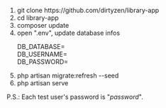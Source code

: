 <ol>
<li>git clone https://github.com/dirtyzen/library-app</li>
<li>cd library-app</li>
<li>composer update</li>
<li>
open ".env", update database infos
<p>
DB_DATABASE=<br />
DB_USERNAME=<br />
DB_PASSWORD=
</p>
</li>
<li>php artisan migrate:refresh --seed</li>
<li>php artisan serve</li>
</ol>

<p>P.S.: Each test user's password is "<i>password</i>".</p>
